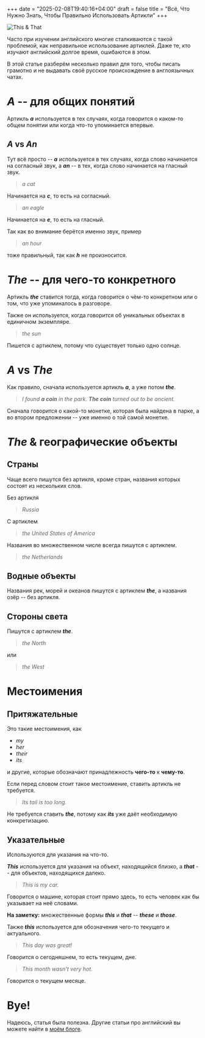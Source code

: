 +++
date = "2025-02-08T19:40:16+04:00"
draft = false
title = "Всё, Что Нужно Знать, Чтобы Правильно Использовать Артикли"
+++

![This & That](/EnglishThisAndThat.png)

Часто при изучении английского многие сталкиваются с такой проблемой, как неправильное использование артиклей. Даже те, кто изучают английский долгое время, ошибаются в этом.

В этой статье разберём несколько правил для того, чтобы писать грамотно и не выдавать своё русское происхождение в англоязычных чатах.

# _A_ -- для общих понятий

Артикль **_a_** используется в тех случаях, когда говорится о каком-то общем понятии или когда что-то упоминается впервые.

## _A_ vs _An_

Тут всё просто -- **_a_** используется в тех случаях, когда слово начинается на согласный звук, а **_an_** -- в тех, когда слово начинается на гласный звук.

> _a cat_

Начинается на **_c_**, то есть на согласный.

> _an eagle_

Начинается на **_e_**, то есть на гласный.

Так как во внимание берётся именно звук, пример

> _an hour_

тоже правильный, так как **_h_** не произносится.

# _The_ -- для чего-то конкретного

Артикль **_the_** ставится тогда, когда говорится о чём-то конкретном или о том, что уже упоминалось в разговоре.

Также он используется, когда говорится об уникальных объектах в единичном экземпляре.

> _the sun_

Пишется с артиклем, потому что существует только одно солнце.

# _A_ vs _The_

Как правило, сначала используется артикль **_a_**, а уже потом **_the_**.

> _I found **a coin** in the park. **The coin** turned out to be ancient._

Сначала говорится о какой-то монетке, которая была найдена в парке, а во втором предложении -- уже именно о той самой монетке.

# _The_ & географические объекты

## Страны

Чаще всего пишутся без артикля, кроме стран, названия которых состоят из нескольких слов.

Без артикля

> _Russia_

С артиклем

> _the United States of America_

Названия во множественном числе всегда пишутся с артиклем.

> _the Netherlands_

## Водные объекты

Названия рек, морей и океанов пишутся с артиклем **_the_**, а названия озёр -- без артикля.

## Стороны света

Пишутся с артиклем **_the_**.

> _the North_

или

> _the West_

# Местоимения

## Притяжательные

Это такие местоимения, как

- _my_
- _her_
- _their_
- _its_

и другие, которые обозначают принадлежность **чего-то** к **чему-то**.

Если перед словом стоит такое местоимение, ставить артикль не требуется.

> _Its tail is too long._

Не требуется ставить **_the_**, потому как **_its_** уже даёт необходимую конкретизацию.

## Указательные

Используются для указания на что-то.

**_This_** используется для указания на объект, находящийся близко, а **_that_** -- для объектов, находящихся далеко.

> _This is my car._

Говорится о машине, которая стоит прямо здесь, то есть человек как бы указывает на неё словами.

**На заметку:** множественные формы **_this_** и **_that_** -- **_these_** и **_those_**.

Также **_this_** используется для обозначения чего-то текущего и актуального.

> _This day was great!_

Говорится о сегодняшнем, то есть текущем, дне.

> _This month wasn't very hot._

Говорится о текущем месяце.

# Bye!

Надеюсь, статья была полезна. Другие статьи про английский вы можете найти в [моём блоге](https://t.thegblog).
